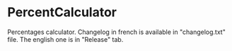# PercentCalculator
Percentages calculator. Changelog in french is available in "changelog.txt" file. The english one is in "Release" tab.

